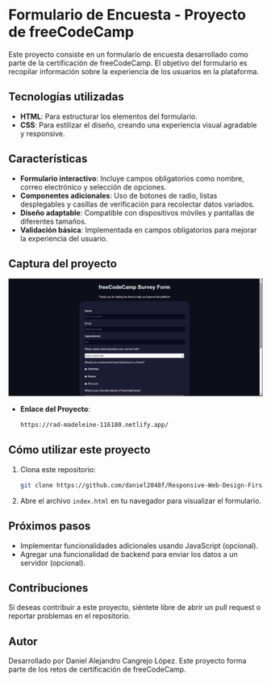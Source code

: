 
# Formulario de Encuesta - Proyecto de freeCodeCamp

Este proyecto consiste en un formulario de encuesta desarrollado como parte de la certificación de freeCodeCamp. El objetivo del formulario es recopilar información sobre la experiencia de los usuarios en la plataforma.

## Tecnologías utilizadas

- **HTML**: Para estructurar los elementos del formulario.
- **CSS**: Para estilizar el diseño, creando una experiencia visual agradable y responsive.

## Características

- **Formulario interactivo**: Incluye campos obligatorios como nombre, correo electrónico y selección de opciones.
- **Componentes adicionales**: Uso de botones de radio, listas desplegables y casillas de verificación para recolectar datos variados.
- **Diseño adaptable**: Compatible con dispositivos móviles y pantallas de diferentes tamaños.
- **Validación básica**: Implementada en campos obligatorios para mejorar la experiencia del usuario.

## Captura del proyecto

![Captura de pantalla del formulario](WebSiteCapture.png)

- **Enlace del Proyecto**:
   ```bash
   https://rad-madeleine-116180.netlify.app/
   ```

## Cómo utilizar este proyecto

1. Clona este repositorio:
   ```bash
   git clone https://github.com/daniel2048f/Responsive-Web-Design-First-Project-Free-Code-Camp
   ```
2. Abre el archivo `index.html` en tu navegador para visualizar el formulario.

## Próximos pasos

- Implementar funcionalidades adicionales usando JavaScript (opcional).
- Agregar una funcionalidad de backend para enviar los datos a un servidor (opcional).

## Contribuciones

Si deseas contribuir a este proyecto, siéntete libre de abrir un pull request o reportar problemas en el repositorio.

## Autor

Desarrollado por Daniel Alejandro Cangrejo López. Este proyecto forma parte de los retos de certificación de freeCodeCamp.
